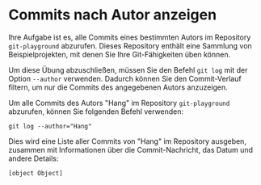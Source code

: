# Commits nach Autor anzeigen

Ihre Aufgabe ist es, alle Commits eines bestimmten Autors im Repository `git-playground` abzurufen. Dieses Repository enthält eine Sammlung von Beispielprojekten, mit denen Sie Ihre Git-Fähigkeiten üben können.

Um diese Übung abzuschließen, müssen Sie den Befehl `git log` mit der Option `--author` verwenden. Dadurch können Sie den Commit-Verlauf filtern, um nur die Commits des angegebenen Autors anzuzeigen.

Um alle Commits des Autors "Hang" im Repository `git-playground` abzurufen, können Sie folgenden Befehl verwenden:

```shell
git log --author="Hang"
```

Dies wird eine Liste aller Commits von "Hang" im Repository ausgeben, zusammen mit Informationen über die Commit-Nachricht, das Datum und andere Details:

```shell
[object Object]
```
